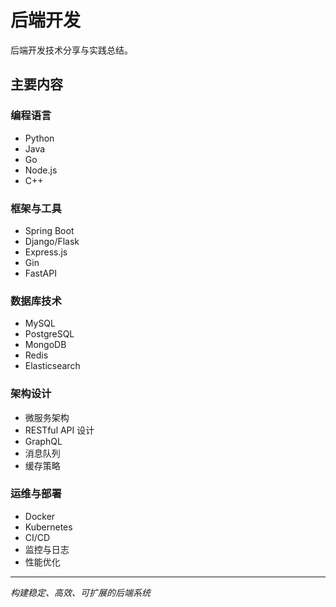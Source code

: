 # 后端开发

后端开发技术分享与实践总结。

## 主要内容

### 编程语言
- Python
- Java
- Go
- Node.js
- C++

### 框架与工具
- Spring Boot
- Django/Flask
- Express.js
- Gin
- FastAPI

### 数据库技术
- MySQL
- PostgreSQL
- MongoDB
- Redis
- Elasticsearch

### 架构设计
- 微服务架构
- RESTful API 设计
- GraphQL
- 消息队列
- 缓存策略

### 运维与部署
- Docker
- Kubernetes
- CI/CD
- 监控与日志
- 性能优化

---

*构建稳定、高效、可扩展的后端系统*